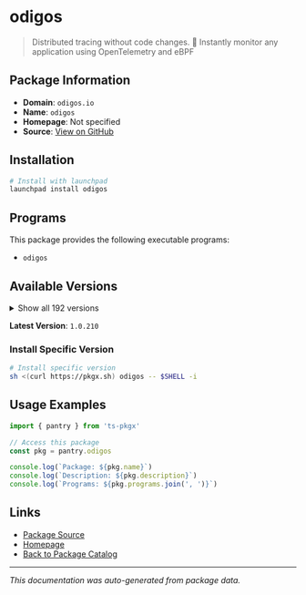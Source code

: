 # odigos

> Distributed tracing without code changes. 🚀 Instantly monitor any application using OpenTelemetry and eBPF

## Package Information

- **Domain**: `odigos.io`
- **Name**: `odigos`
- **Homepage**: Not specified
- **Source**: [View on GitHub](https://github.com/pkgxdev/pantry/tree/main/projects/odigos.io/package.yml)

## Installation

```bash
# Install with launchpad
launchpad install odigos
```

## Programs

This package provides the following executable programs:

- `odigos`

## Available Versions

<details>
<summary>Show all 192 versions</summary>

- `1.0.210`, `1.0.209`, `1.0.207`, `1.0.206`, `1.0.205`
- `1.0.204`, `1.0.203`, `1.0.202`, `1.0.201`, `1.0.200`
- `1.0.199`, `1.0.198`, `1.0.196`, `1.0.195`, `1.0.193`
- `1.0.192`, `1.0.191`, `1.0.190`, `1.0.189`, `1.0.188`
- `1.0.187`, `1.0.186`, `1.0.185`, `1.0.184`, `1.0.183`
- `1.0.182`, `1.0.181`, `1.0.180`, `1.0.179`, `1.0.178`
- `1.0.177`, `1.0.175`, `1.0.172`, `1.0.171`, `1.0.170`
- `1.0.169`, `1.0.168`, `1.0.166`, `1.0.165`, `1.0.164`
- `1.0.163`, `1.0.162`, `1.0.161`, `1.0.160`, `1.0.159`
- `1.0.158`, `1.0.157`, `1.0.156`, `1.0.155`, `1.0.154`
- `1.0.153`, `1.0.152`, `1.0.151`, `1.0.150`, `1.0.149`
- `1.0.148`, `1.0.147`, `1.0.146`, `1.0.145`, `1.0.144`
- `1.0.143`, `1.0.142`, `1.0.141`, `1.0.140`, `1.0.139`
- `1.0.138`, `1.0.137`, `1.0.136`, `1.0.135`, `1.0.133`
- `1.0.132`, `1.0.131`, `1.0.130`, `1.0.129`, `1.0.128`
- `1.0.127`, `1.0.125`, `1.0.124`, `1.0.123`, `1.0.122`
- `1.0.121`, `1.0.120`, `1.0.119`, `1.0.118`, `1.0.117`
- `1.0.116`, `1.0.115`, `1.0.114`, `1.0.113`, `1.0.112`
- `1.0.111`, `1.0.110`, `1.0.109`, `1.0.108`, `1.0.107`
- `1.0.106`, `1.0.105`, `1.0.104`, `1.0.103`, `1.0.102`
- `1.0.101`, `1.0.100`, `1.0.99`, `1.0.98`, `1.0.97`
- `1.0.95`, `1.0.94`, `1.0.93`, `1.0.92`, `1.0.91`
- `1.0.90`, `1.0.89`, `1.0.86`, `1.0.85`, `1.0.84`
- `1.0.83`, `1.0.82`, `1.0.81`, `1.0.80`, `1.0.79`
- `1.0.78`, `1.0.77`, `1.0.76`, `1.0.75`, `1.0.74`
- `1.0.73`, `1.0.72`, `1.0.71`, `1.0.70`, `1.0.69`
- `1.0.68`, `1.0.67`, `1.0.65`, `1.0.64`, `1.0.63`
- `1.0.62`, `1.0.61`, `1.0.60`, `1.0.59`, `1.0.58`
- `1.0.57`, `1.0.55`, `1.0.54`, `1.0.53`, `1.0.52`
- `1.0.51`, `1.0.50`, `1.0.49`, `1.0.48`, `1.0.47`
- `1.0.46`, `1.0.45`, `1.0.44`, `1.0.43`, `1.0.42`
- `1.0.41`, `1.0.40`, `1.0.39`, `1.0.38`, `1.0.37`
- `1.0.36`, `1.0.35`, `1.0.34`, `1.0.33`, `1.0.32`
- `1.0.31`, `1.0.30`, `1.0.29`, `1.0.28`, `1.0.27`
- `1.0.26`, `1.0.25`, `1.0.24`, `1.0.23`, `1.0.22`
- `1.0.21`, `1.0.20`, `1.0.19`, `1.0.18`, `1.0.17`
- `1.0.15`, `1.0.14`, `1.0.13`, `1.0.12`, `1.0.11`
- `1.0.10`, `1.0.9`, `1.0.8`, `1.0.5`, `1.0.4`
- `1.0.2`, `1.0.1`

</details>

**Latest Version**: `1.0.210`

### Install Specific Version

```bash
# Install specific version
sh <(curl https://pkgx.sh) odigos -- $SHELL -i
```

## Usage Examples

```typescript
import { pantry } from 'ts-pkgx'

// Access this package
const pkg = pantry.odigos

console.log(`Package: ${pkg.name}`)
console.log(`Description: ${pkg.description}`)
console.log(`Programs: ${pkg.programs.join(', ')}`)
```

## Links

- [Package Source](https://github.com/pkgxdev/pantry/tree/main/projects/odigos.io/package.yml)
- [Homepage](#)
- [Back to Package Catalog](../../package-catalog.md)

---

*This documentation was auto-generated from package data.*
